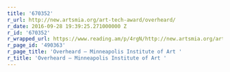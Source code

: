 ```yaml
---
title: '670352'
r_url: http://new.artsmia.org/art-tech-award/overheard/
r_date: 2016-09-28 19:39:25.271000000 Z
r_id: '670352'
r_wrapped_url: https://www.reading.am/p/4rgN/http://new.artsmia.org/art-tech-award/overheard/
r_page_id: '490363'
r_page_title: 'Overheard — Minneapolis Institute of Art '
r_title: 'Overheard — Minneapolis Institute of Art '
---
```


